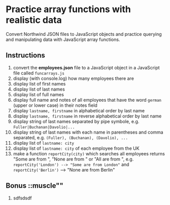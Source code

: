 # Practice array functions with realistic data

Convert Northwind JSON files to JavaScript objects and practice querying and manipulating data with JavaScript array functions.

## Instructions

1. convert the **employees.json** file to a JavaScript object in a JavaScript file called `funcarrays.js`
2. display (with console.log) how many employees there are
3. display list of first names
4. display list of last names
5. display list of full names
6. display full name and notes of all employees that have the word `german` (upper or lower case) in their notes field
7. display `lastname, firstname` in alphabetical order by last name
8. display `lastname, firstname` in reverse alphabetical order by last name
9. display string of last names separated by pipe symbole, e.g. `Fuller|Buchanan|Davolio|...`
10. display string of last names with each name in parentheses and comma separated, e.g. `(Fuller), (Buchanan), (Davolio), ...`
11. display list of `lastname: city`
12. display list of `lastname: city` of each employee from the UK
13. make a function `reportCity(city)` which searches all employees returns "Some are from <city>", "None are from <city>" or "All are from <city>", e.g. `reportCity('London') --> "Some are from London"` and `reportCity('Berlin')` --> "None are from Berlin"

## Bonus ::muscle""

1. sdfsdsdf

